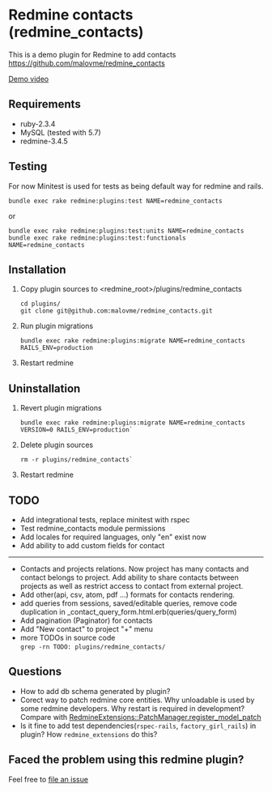 # Redmine contacts (redmine_contacts)

This is a demo plugin for Redmine to add contacts
https://github.com/malovme/redmine_contacts

[Demo video](https://drive.google.com/open?id=1jmxfr7S5GGhsu_AbUAUPfKEaX-6uLJ55)

## Requirements

* ruby-2.3.4
* MySQL (tested with 5.7)
* redmine-3.4.5

## Testing

For now Minitest is used for tests as being default way for redmine and rails.

```
bundle exec rake redmine:plugins:test NAME=redmine_contacts
```

or

```
bundle exec rake redmine:plugins:test:units NAME=redmine_contacts
bundle exec rake redmine:plugins:test:functionals NAME=redmine_contacts
```

## Installation

1. Copy plugin sources to <redmine_root>/plugins/redmine_contacts
    ```
    cd plugins/
    git clone git@github.com:malovme/redmine_contacts.git
    ```
2. Run plugin migrations
    ```
    bundle exec rake redmine:plugins:migrate NAME=redmine_contacts RAILS_ENV=production
    ```
3. Restart redmine

## Uninstallation

1. Revert plugin migrations
    ```
    bundle exec rake redmine:plugins:migrate NAME=redmine_contacts VERSION=0 RAILS_ENV=production`
    ```
2. Delete plugin sources  
    ```
    rm -r plugins/redmine_contacts`
    ```
3. Restart redmine

## TODO

* Add integrational tests, replace minitest with rspec
* Test redmine_contacts module permissions
* Add locales for required languages, only "en" exist now
* Add ability to add custom fields for contact
___

* Contacts and projects relations. Now project has many contacts and contact belongs to project.
  Add ability to share contacts between projects as well as restrict access to contact from external project.
* Add other(api, csv, atom, pdf ...) formats for contacts rendering.
* add queries from sessions, saved/editable queries,
  remove code duplication in _contact_query_form.html.erb(queries/query_form)
* Add pagination (Paginator) for contacts
* Add "New contact" to project "+" menu
* more TODOs in source code  
  `grep -rn TODO: plugins/redmine_contacts/`

## Questions

* How to add db schema generated by plugin?
* Corect way to patch redmine core entities. Why unloadable is used by some redmine developers. 
Why restart is required in development? Compare with [RedmineExtensions::PatchManager.register_model_patch](https://github.com/easyredmine/redmine_extensions/blob/05c5f75b5e831d99ee1fd9d337a61cc6242bb6a5/lib/redmine_extensions/patch_manager.rb#L119)
* Is it fine to add test dependencies(`rspec-rails`, `factory_girl_rails`) in plugin? How `redmine_extensions` do this?

## Faced the problem using this redmine plugin?

Feel free to [file an issue](https://github.com/malovme/redmine_contacts/issues)